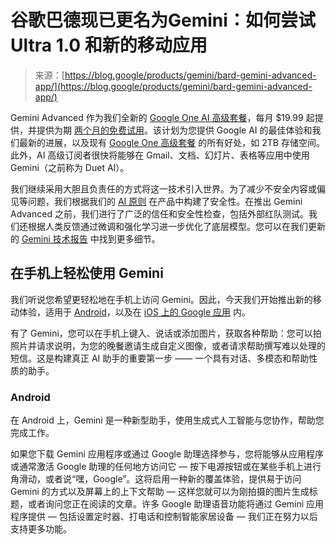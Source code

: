 <!--yml

category: 未分类

date: 2024-05-27 14:42:19

-->

# 谷歌巴德现已更名为**Gemini**：如何尝试 Ultra 1.0 和新的移动应用

> 来源：[https://blog.google/products/gemini/bard-gemini-advanced-app/](https://blog.google/products/gemini/bard-gemini-advanced-app/)

Gemini Advanced 作为我们全新的 [Google One AI 高级套餐](https://one.google.com/explore-plan/gemini-advanced?utm_source=gemini&utm_medium=web&utm_campaign=gemini_advanced_announce)，每月 $19.99 起提供，并提供为期 [两个月的免费试用](https://one.google.com/explore-plan/gemini-advanced?utm_source=gemini&utm_medium=web&utm_campaign=gemini_advanced_announce)。该计划为您提供 Google AI 的最佳体验和我们最新的进展，以及现有 [Google One 高级套餐](https://one.google.com/about/plans?utm_source=gemini&utm_medium=web&utm_campaign=gemini_advanced_announce) 的所有好处，如 2TB 存储空间。此外，AI 高级订阅者很快将能够在 Gmail、文档、幻灯片、表格等应用中使用 Gemini（之前称为 Duet AI）。

我们继续采用大胆且负责任的方式将这一技术引入世界。为了减少不安全内容或偏见等问题，我们根据我们的 [AI 原则](https://ai.google/responsibility/principles/) 在产品中构建了安全性。在推出 Gemini Advanced 之前，我们进行了广泛的信任和安全性检查，包括外部红队测试。我们还根据人类反馈通过微调和强化学习进一步优化了底层模型。您可以在我们更新的 [Gemini 技术报告](https://storage.googleapis.com/deepmind-media/gemini/gemini_1_report.pdf) 中找到更多细节。

## 在手机上轻松使用 Gemini

我们听说您希望更轻松地在手机上访问 Gemini。因此，今天我们开始推出新的移动体验，适用于 [Android](https://play.google.com/store/apps/details?id=com.google.android.apps.bard&utm_source=keyword_blog&utm_medium=owned&utm_campaign=blog_gem_24q1)，以及在 [iOS 上的 Google 应用](https://apps.apple.com/us/app/google/id284815942?ppid=cdfe7851-5436-45cf-9eb8-60dd08f22ead&pt=9008&mt=8&ct=oo-pmm-web-gem-24q1blog) 内。

有了 Gemini，您可以在手机上键入、说话或添加图片，获取各种帮助：您可以拍照片并请求说明，为您的晚餐邀请生成自定义图像，或者请求帮助撰写难以处理的短信。这是构建真正 AI 助手的重要第一步 —— 一个具有对话、多模态和帮助性质的助手。

### Android

在 Android 上，Gemini 是一种新型助手，使用生成式人工智能与您协作，帮助您完成工作。

如果您下载 Gemini 应用程序或通过 Google 助理选择参与，您将能够从应用程序或通常激活 Google 助理的任何地方访问它 — 按下电源按钮或在某些手机上进行角滑动，或者说“嘿，Google”。这将启用一种新的覆盖体验，提供易于访问 Gemini 的方式以及屏幕上的上下文帮助 — 这样您就可以为刚拍摄的图片生成标题，或者询问您正在阅读的文章。许多 Google 助理语音功能将通过 Gemini 应用程序提供 — 包括设置定时器、打电话和控制智能家居设备 — 我们正在努力以后支持更多功能。
